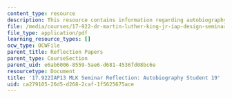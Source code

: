 ```yaml
---
content_type: resource
description: This resource contains information regarding autobiography student 19.
file: /media/courses/17-922-dr-martin-luther-king-jr-iap-design-seminar-january-iap-2013/ca27910526d5d2682caf1f5625675ace_MIT17_922IAP13_RefPapr3H.pdf
file_type: application/pdf
learning_resource_types: []
ocw_type: OCWFile
parent_title: Reflection Papers
parent_type: CourseSection
parent_uid: e6ab6006-8559-5ae6-d681-4536fd08bc6e
resourcetype: Document
title: '17.922IAP13 MLK Seminar Reflection: Autobiography Student 19'
uid: ca279105-26d5-d268-2caf-1f5625675ace
---
```

